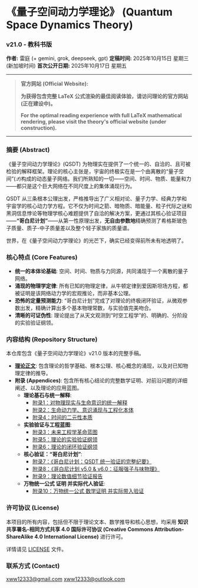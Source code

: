 # 《量子空间动力学理论》 (Quantum Space Dynamics Theory)
### v21.0 - 教科书版

**作者:** 雷庭 (+ gemini, grok, deepseek, gpt)
**定稿时间:** 2025年10月15日 星期三 (新加坡时间)
**首次公开日期:** 2025年10月17日 星期五

---

> **官方网站 (Official Website):**
> 
> **为获得包含完整 LaTeX 公式渲染的最佳阅读体验，请访问理论的官方网站 (正在建设中)。**
> 
> **For the optimal reading experience with full LaTeX mathematical rendering, please visit the theory's official website (under construction).**

---

### **摘要 (Abstract)**

《量子空间动力学理论》(QSDT) 为物理实在提供了一个统一的、自洽的、且可被检验的解释框架。理论的核心主张是，宇宙的终极实在是一个由离散的“量子空间”($\mathcal{Q}$)构成的动态量子网络。我们所熟知的一切——空间、时间、物质、能量和力——都只是这个巨大网络在不同尺度上的集体涌现行为。

QSDT 从三条根本公理出发，严格推导出了广义相对论、量子力学、经典力学和宇宙学的核心动力学方程。它不仅为时间之箭、暗物质、暗能量、粒子代际之谜和黑洞信息悖论等物理学核心难题提供了自洽的解决方案，更通过其核心验证项目——**“哥白尼计划”**——从第一性原理出发，**无自由参数地**精确预测了希格斯玻色子质量、质子-中子质量差以及整个轻子家族的质量谱。

世界，在《量子空间动力学理论》的光芒下，确实已经变得前所未有地透明了。

### **核心特点 (Core Features)**

* **统一的本体论基础**: 空间、时间、物质与力同源，共同涌现于一个离散的量子网络。
* **涌现的物理学定律**: 所有已知的物理定律，从牛顿定律到爱因斯坦场方程，都被证明是该网络动力学的宏观推论，而非基本公理。
* **恐怖的定量预测能力**: “哥白尼计划”完成了对理论的终极闭环验证，从微观参数出发，精确计算出多个基本物理常数，与实验值完美吻合。
* **清晰的可证伪性**: 理论提出了从天文观测到“时空工程学”的、明确的、分阶段的实验验证纲领。

### **内容结构 (Repository Structure)**

本仓库包含《量子空间动力学理论》v21.0 版本的完整手稿。

* **[理论正文](./量子空间动力学理论.md)**: 包含理论的哲学基础、根本公理、核心概念的涌现，以及对已知物理定律的推导。
* **附录 (Appendices)**: 包含所有核心结论的完整数学证明、对前沿问题的详细阐述、以及理论的应用蓝图。
    * **理论基石与统一解释**:
        * [附录1：对物理现实与生命意识的统一解释](./量子空间动力学-附录1.md)
        * [附录2：生命动力学、意识涌现与工程化本体](./量子空间动力学-附录2.md)
        * [附录4：时间的二元性本质](./量子空间动力学-附录4.md)
    * **实验验证与工程蓝图**:
        * [附录3：未来工程学革命蓝图](./量子空间动力学-附录3.md)
        * [附录5：理论的实验验证纲领](./量子空间动力学-附录5.md)
        * [附录6：理论的闭环验证纲领](./量子空间动力学-附录6.md)
    * **核心验证：“哥白尼计划”**:
        * [附录7：《哥白尼计划：QSDT 统一验证的完整纪要》](./量子空间动力学-附录7.md)
        * [附录8：《哥白尼计划 v5.0 & v6.0：征服强子与味物理》](./量子空间动力学-附录8.md)
        * [附录9：理论数值细节验证报告](./量子空间动力学-附录9.md)
    * **万物统一公式 证明 并实际代人验证**:
        * [附录10：万物统一公式 数学证明 并实际带入验证](./量子空间动力学-附录10.md)


### **许可协议 (License)**

本项目的所有内容，包括但不限于理论文本、数学推导和核心思想，均采用 **知识共享署名-相同方式共享 4.0 国际许可协议 (Creative Commons Attribution-ShareAlike 4.0 International License)** 进行许可。

详情请见 [LICENSE](./LICENSE) 文件。

### **联系方式 (Contact)**

xww12333@gmail.com   xww12333@outlook.com